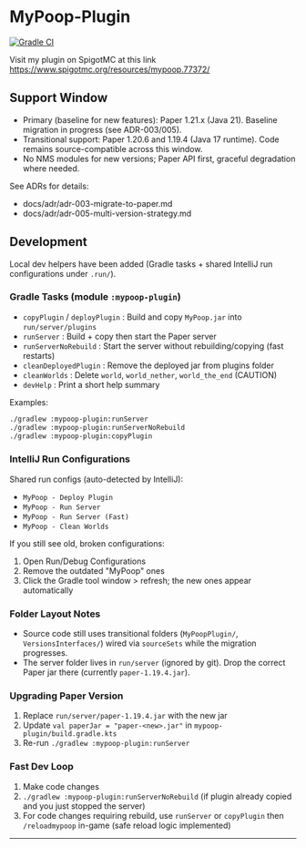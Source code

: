 # MyPoop-Plugin

[![Gradle CI](https://github.com/mirkormk/MyPoop-Plugin/actions/workflows/gradle.yml/badge.svg)](https://github.com/mirkormk/MyPoop-Plugin/actions/workflows/gradle.yml)

Visit my plugin on SpigotMC at this link
https://www.spigotmc.org/resources/mypoop.77372/

## Support Window
- Primary (baseline for new features): Paper 1.21.x (Java 21). Baseline migration in progress (see ADR-003/005).
- Transitional support: Paper 1.20.6 and 1.19.4 (Java 17 runtime). Code remains source-compatible across this window.
- No NMS modules for new versions; Paper API first, graceful degradation where needed.

See ADRs for details:
- docs/adr/adr-003-migrate-to-paper.md
- docs/adr/adr-005-multi-version-strategy.md

## Development

Local dev helpers have been added (Gradle tasks + shared IntelliJ run configurations under `.run/`).

### Gradle Tasks (module `:mypoop-plugin`)
- `copyPlugin` / `deployPlugin` : Build and copy `MyPoop.jar` into `run/server/plugins`
- `runServer` : Build + copy then start the Paper server
- `runServerNoRebuild` : Start the server without rebuilding/copying (fast restarts)
- `cleanDeployedPlugin` : Remove the deployed jar from plugins folder
- `cleanWorlds` : Delete `world`, `world_nether`, `world_the_end` (CAUTION)
- `devHelp` : Print a short help summary

Examples:
```bash
./gradlew :mypoop-plugin:runServer
./gradlew :mypoop-plugin:runServerNoRebuild
./gradlew :mypoop-plugin:copyPlugin
```

### IntelliJ Run Configurations
Shared run configs (auto-detected by IntelliJ):
- `MyPoop - Deploy Plugin`
- `MyPoop - Run Server`
- `MyPoop - Run Server (Fast)`
- `MyPoop - Clean Worlds`

If you still see old, broken configurations:
1. Open Run/Debug Configurations
2. Remove the outdated "MyPoop" ones
3. Click the Gradle tool window > refresh; the new ones appear automatically

### Folder Layout Notes
- Source code still uses transitional folders (`MyPoopPlugin/`, `VersionsInterfaces/`) wired via `sourceSets` while the migration progresses.
- The server folder lives in `run/server` (ignored by git). Drop the correct Paper jar there (currently `paper-1.19.4.jar`).

### Upgrading Paper Version
1. Replace `run/server/paper-1.19.4.jar` with the new jar
2. Update `val paperJar = "paper-<new>.jar"` in `mypoop-plugin/build.gradle.kts`
3. Re-run `./gradlew :mypoop-plugin:runServer`

### Fast Dev Loop
1. Make code changes
2. `./gradlew :mypoop-plugin:runServerNoRebuild` (if plugin already copied and you just stopped the server)
3. For code changes requiring rebuild, use `runServer` or `copyPlugin` then `/reloadmypoop` in-game (safe reload logic implemented)

---
